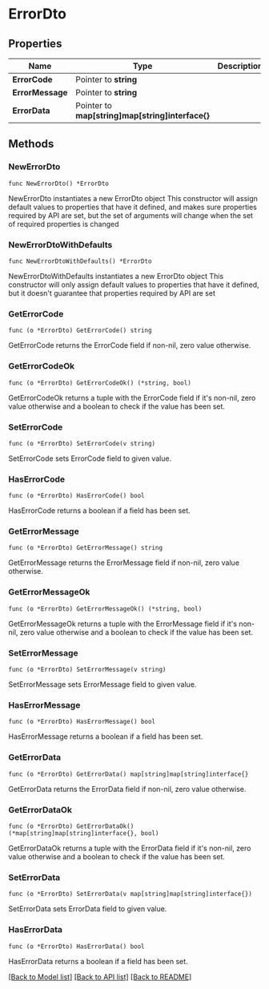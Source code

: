 # ErrorDto

## Properties

Name | Type | Description | Notes
------------ | ------------- | ------------- | -------------
**ErrorCode** | Pointer to **string** |  | [optional] 
**ErrorMessage** | Pointer to **string** |  | [optional] 
**ErrorData** | Pointer to **map[string]map[string]interface{}** |  | [optional] 

## Methods

### NewErrorDto

`func NewErrorDto() *ErrorDto`

NewErrorDto instantiates a new ErrorDto object
This constructor will assign default values to properties that have it defined,
and makes sure properties required by API are set, but the set of arguments
will change when the set of required properties is changed

### NewErrorDtoWithDefaults

`func NewErrorDtoWithDefaults() *ErrorDto`

NewErrorDtoWithDefaults instantiates a new ErrorDto object
This constructor will only assign default values to properties that have it defined,
but it doesn't guarantee that properties required by API are set

### GetErrorCode

`func (o *ErrorDto) GetErrorCode() string`

GetErrorCode returns the ErrorCode field if non-nil, zero value otherwise.

### GetErrorCodeOk

`func (o *ErrorDto) GetErrorCodeOk() (*string, bool)`

GetErrorCodeOk returns a tuple with the ErrorCode field if it's non-nil, zero value otherwise
and a boolean to check if the value has been set.

### SetErrorCode

`func (o *ErrorDto) SetErrorCode(v string)`

SetErrorCode sets ErrorCode field to given value.

### HasErrorCode

`func (o *ErrorDto) HasErrorCode() bool`

HasErrorCode returns a boolean if a field has been set.

### GetErrorMessage

`func (o *ErrorDto) GetErrorMessage() string`

GetErrorMessage returns the ErrorMessage field if non-nil, zero value otherwise.

### GetErrorMessageOk

`func (o *ErrorDto) GetErrorMessageOk() (*string, bool)`

GetErrorMessageOk returns a tuple with the ErrorMessage field if it's non-nil, zero value otherwise
and a boolean to check if the value has been set.

### SetErrorMessage

`func (o *ErrorDto) SetErrorMessage(v string)`

SetErrorMessage sets ErrorMessage field to given value.

### HasErrorMessage

`func (o *ErrorDto) HasErrorMessage() bool`

HasErrorMessage returns a boolean if a field has been set.

### GetErrorData

`func (o *ErrorDto) GetErrorData() map[string]map[string]interface{}`

GetErrorData returns the ErrorData field if non-nil, zero value otherwise.

### GetErrorDataOk

`func (o *ErrorDto) GetErrorDataOk() (*map[string]map[string]interface{}, bool)`

GetErrorDataOk returns a tuple with the ErrorData field if it's non-nil, zero value otherwise
and a boolean to check if the value has been set.

### SetErrorData

`func (o *ErrorDto) SetErrorData(v map[string]map[string]interface{})`

SetErrorData sets ErrorData field to given value.

### HasErrorData

`func (o *ErrorDto) HasErrorData() bool`

HasErrorData returns a boolean if a field has been set.


[[Back to Model list]](../README.md#documentation-for-models) [[Back to API list]](../README.md#documentation-for-api-endpoints) [[Back to README]](../README.md)


